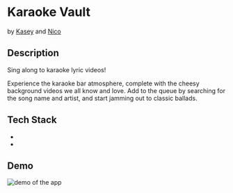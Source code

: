 # Karaoke Vault
by [Kasey](https://github.com/kaseyvee/) and [Nico](https://github.com/nicohsfu/)

## Description
Sing along to karaoke lyric videos! 

Experience the karaoke bar atmosphere, complete with the cheesy background videos we all know and love. Add to the queue by searching for the song name and artist, and start jamming out to classic ballads.

## Tech Stack
- 
- 

## Demo 
![demo of the app](linkHere)